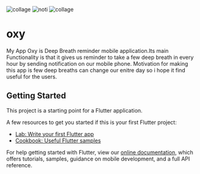 ![collage](https://user-images.githubusercontent.com/26668360/224685569-4b9c212b-6a43-4ea4-9e11-625c1b304c05.jpg)
![noti](https://user-images.githubusercontent.com/26668360/224686136-15585bb0-2eca-4e93-8aab-7e3898db8218.jpg)
![collage](https://user-images.githubusercontent.com/26668360/224686144-eb933bbf-d023-40d6-8cd2-e3cf1e534bf5.jpg)

# oxy

My App Oxy is Deep Breath reminder mobile application.Its main Functionality is that it gives us reminder to take a few deep breath in every hour by sending notification on our mobile phone.
Motivation for making this app is few deep breaths can change our enitre day so i hope it find useful for the users.

## Getting Started

This project is a starting point for a Flutter application.

A few resources to get you started if this is your first Flutter project:

- [Lab: Write your first Flutter app](https://flutter.dev/docs/get-started/codelab)
- [Cookbook: Useful Flutter samples](https://flutter.dev/docs/cookbook)

For help getting started with Flutter, view our
[online documentation](https://flutter.dev/docs), which offers tutorials,
samples, guidance on mobile development, and a full API reference.

